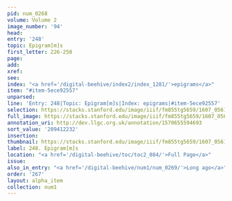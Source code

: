 ```yaml
---
pid: num_0268
volume: Volume 2
image_number: '94'
head:
entry: '248'
topic: Epigram[m]s
first_letter: 226-250
page:
add:
xref:
see:
index: "<a href='/digital-beehive/index2/index_1281/'>epigrams</a>"
item: "#item-5ece92557"
unparsed:
line: 'Entry: 248|Topic: Epigram[m]s|Index: epigrams|#item-5ece92557'
selection: https://stacks.stanford.edu/image/iiif/fm855tg5659/1607_0561/840,2232,2982,547/full/0/default.jpg
full_image: https://stacks.stanford.edu/image/iiif/fm855tg5659/1607_0561/full/full/0/default.jpg
annotation_uri: http://dev.llgc.org.uk/annotation/1570655594693
sort_value: '209412232'
insertion:
thumbnail: https://stacks.stanford.edu/image/iiif/fm855tg5659/1607_0561/840,2232,600,180/250,/0/default.jpg
label: 248. Epigram[m]s
location: "<a href='/digital-beehive/toc/toc2_084/'>Full Page</a>"
issue:
also_in_entry: "<a href='/digital-beehive/num1/num_0269/'>Long ago</a>"
order: '267'
layout: alpha_item
collection: num1
---
```

